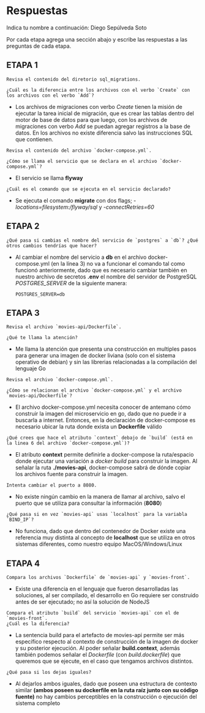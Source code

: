 # Respuestas

Indica tu nombre a continuación: Diego Sepúlveda Soto

Por cada etapa agrega una sección abajo y escribe las respuestas a las preguntas de cada etapa.

## ETAPA 1

```
Revisa el contenido del diretorio sql_migrations.

¿Cuál es la diferencia entre los archivos con el verbo `Create` con los archivos con el verbo `Add`?
```
- Los archivos de migraciones con verbo *Create* tienen la misión de ejecutar la tarea inicial de migración, que es 
crear las tablas dentro del motor de base de datos para que luego, con los archivos de migraciones con verbo *Add* se 
puedan agregar registros a la base de datos. En los archivos no existe diferencia salvo las instrucciones SQL que 
contienen.

```
Revisa el contenido del archivo `docker-compose.yml`. 

¿Cómo se llama el servicio que se declara en el archivo `docker-compose.yml`?
```
- El servicio se llama **flyway**

```
¿Cuál es el comando que se ejecuta en el servicio declarado?
```
- Se ejecuta el comando **migrate** con dos flags; *-locations=filesystem:/flyway/sql* y *-connectRetries=60*

## ETAPA 2

```
¿Qué pasa si cambias el nombre del servicio de `postgres` a `db`? ¿Qué otros cambios tendrías que hacer?
```
- Al cambiar el nombre del servicio a **db** en el archivo docker-compose.yml (en la línea 3) no va a funcionar el 
comando tal como funcionó anteriormente, dado que es necesario cambiar también en nuestro archivo de secretos 
**.env** el nombre del servidor de PostgreSQL *POSTGRES_SERVER* de la siguiente manera:

    ```env
    POSTGRES_SERVER=db
    ```

## ETAPA 3

```
Revisa el archivo `movies-api/Dockerfile`.

¿Qué te llama la atención?
```
- Me llama la atención que presenta una construcción en multiples pasos para generar una imagen de docker liviana
(solo con el sistema operativo de debian) y sin las librerias relacionadas a la compilación del lenguaje Go

```
Revisa el archivo `docker-compose.yml`.

¿Cómo se relacionan el archivo `docker-compose.yml` y el archivo `movies-api/Dockerfile`?
```
- El archivo docker-compose.yml necesita conocer de antemano cómo construir la imagen del microservicio en go, dado 
que no puede ir a buscarla a internet. Entonces, en la declaración de docker-compose es necesario ubicar la ruta 
donde exista un **Dockerfile** válido

```
¿Qué crees que hace el atributo `context` debajo de `build` (está en la linea 6 del archivo `docker-compose.yml`)?
```
- El atributo **context** permite definirle a docker-compose la ruta/espacio donde ejecutar una variación a 
*docker build* para construir la imagen. Al señalar la ruta **./movies-api**, docker-compose sabrá de dónde copiar 
los archivos fuente para construir la imagen.

```
Intenta cambiar el puerto a 8080.
```
- No existe ningún cambio en la manera de llamar al archivo, salvo el puerto que se utiliza para consultar la
información (**8080**)

```
¿Qué pasa si en vez `movies-api` usas `localhost` para la variabla `BIND_IP`?
```
- No funciona, dado que dentro del contenedor de Docker existe una referencia muy distinta al concepto de 
**localhost** que se utiliza en otros sistemas diferentes, como nuestro equipo MacOS/Windows/Linux

## ETAPA 4

```
Compara los archivos `Dockerfile` de `movies-api` y `movies-front`. 
```
- Existe una diferencia en el lenguaje que fueron desarrolladas las soluciones, al ser compilado, el desarrollo
en Go requiere ser construido antes de ser ejecutado; no así la solución de NodeJS

```
Compara el atributo `build` del servicio `movies-api` con el de `movies-front`. 
¿Cuál es la diferencia? 
```
- La sentencia build para el artefacto de movies-api permite ser más específico respecto al contexto de 
construcción de la imagen de docker y su posterior ejecución. Al poder señalar **build.context**, además también
podemos señalar el *Dockerfile* (con *build.dockerfile*) que queremos que se ejecute, en el caso que tengamos archivos distintos.


```
¿Qué pasa si los dejas iguales?
```
- Al dejarlos ambos iguales, dado que poseen una estructura de contexto similar **(ambos poseen su dockerfile en la ruta raíz junto con su código fuente)** 
no hay cambios perceptibles en la construcción o ejecución del sistema completo